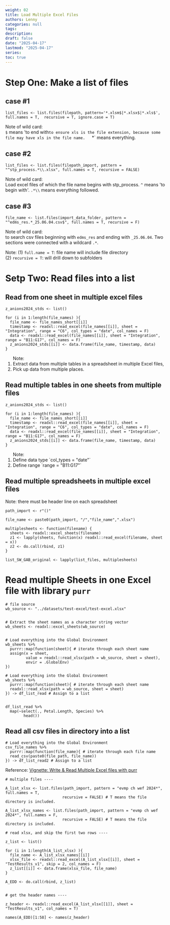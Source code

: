 ```yaml
---
weight: 02
title: Load Multiple Excel Files
authors: Lenny
categories: null
tags: 
description: 
draft: false
date: "2025-04-17"
lastmod: "2025-04-17"
series:
toc: true
---
```



<!--more-->

# Step One: Make a list of files

## case #1
```
list_files <- list.files(filepath, pattern='*.xlsm$|*.xlsx$|*.xls$', full.names = T,  recursive = T, ignore.case = T)
```
Note of wild card:  
`$` means 'to end with` to ensure xls is the file extension, because some file may have xls in the file name.   
`*` means everything.


## case #2
```
list_files <- list.files(filepath_import, pattern = "^stp_process.*\\.xlsx", full.names = T, recursive = FALSE)
```
Note of wild card:   
Load excel files of which the file name begins with stp_process. `^` means 'to begin with'. `.*\\` means everything followed.  


## case #3
```
file_name <- list.files(import_data_folder, pattern = "^edms_res.*_25.06.04.csv$", full.names = T, recursive = F)
``` 
Note of wild card:   
to search csv files beginning with `edms_res` and ending with `_25.06.04`. Two sections were connected with a wildcard `.*`.


Note:
(1) `full.name = T`: file name will include file directory  
(2) `recursive = T`: will drill down to subfolders




# Setp Two: Read files into a list

## Read from one sheet in multiple excel files
```
z_anions2024_stds <- list()

for (i in 1:length(file_names) ){
  file_name <- file_names_short[[i]]
  timestamp <- readxl::read_excel(file_names[[i]], sheet = "Integration", range = "C6", col_types = "date", col_names = F)
  data <- readxl::read_excel(file_names[[i]], sheet = "Integration", range = "B11:G17", col_names = F)
  z_anions2024_stds[[i]] <- data.frame(file_name, timestamp, data)
}

```

<ol>Note:
<li>Extract data from multiple tables in a spreadsheet in multiple Excel files,</li>
<li>Pick up data from multiple places.</li>
</ol>


## Read multiple tables in one sheets from multiple files

```
z_anions2024_stds <- list()

for (i in 1:length(file_names) ){
  file_name <- file_names_short[[i]]
  timestamp <- readxl::read_excel(file_names[[i]], sheet = "Integration", range = "C6", col_types = "date", col_names = F)
  data <- readxl::read_excel(file_names[[i]], sheet = "Integration", range = "B11:G17", col_names = F)
  z_anions2024_stds[[i]] <- data.frame(file_name, timestamp, data)
}

```

<ol>Note:
<li>Define data type `col_types = "date"`</li>
<li>Define range `range = "B11:G17"`</li>
</ol>



## Read multiple spreadsheets in multiple excel files

Note: there must be header line on each spreadsheet

```
path_import <- r"()"
 
file_name <- paste0(path_import, "/","file_name",".xlsx")

multiplesheets <- function(filename) {
  sheets <- readxl::excel_sheets(filename)
  z1 <- lapply(sheets, function(x) readxl::read_excel(filename, sheet = x))
  z2 <- do.call(rbind, z1)
}

list_SW_GAB_original <- lapply(list_files, multiplesheets)
``` 



# Read multiple Sheets in one Excel file with library `purr`

```
# file source
wb_source <- "../datasets/test-excel/test-excel.xlsx"


# Extract the sheet names as a character string vector
wb_sheets <- readxl::excel_sheets(wb_source)


# Load everything into the Global Environment
wb_sheets %>%
  purrr::map(function(sheet){ # iterate through each sheet name
  assign(x = sheet,
         value = readxl::read_xlsx(path = wb_source, sheet = sheet),
         envir = .GlobalEnv)
})

# Load everything into the Global Environment
wb_sheets %>%
  purrr::map(function(sheet){ # iterate through each sheet name
  readxl::read_xlsx(path = wb_source, sheet = sheet)
}) -> df_list_read # Assign to a list


df_list_read %>%
  map(~select(., Petal.Length, Species) %>%
        head())
```

## Read all csv files in directory into a list

```
# Load everything into the Global Environment
csv_file_names %>%
  purrr::map(function(file_name){ # iterate through each file name
  read_csv(paste0(file_path, file_name))
}) -> df_list_read2 # Assign to a list
```

Reference: <a href = "https://martinctc.github.io/blog/vignette-write-and-read-multiple-excel-files-with-purrr/" target="_blank" rel="noopener noreferrer">Vignette: Write & Read Multiple Excel files with purr</a>


```
# multiple files ----

A_list_xlsx <- list.files(path_import, pattern = "evmp ch wef 2024*", full.names = T, 
                         recursive = FALSE) # T means the file directory is included.

A_list_xlsx_names <- list.files(path_import, pattern = "evmp ch wef 2024*", full.names = F, 
                         recursive = FALSE) # T means the file directory is included.

# read xlsx, and skip the first two rows ----

z_list <- list()

for (i in 1:length(A_list_xlsx) ){
  file_name <- A_list_xlsx_names[[i]]
  xlsx_file <- readxl::read_excel(A_list_xlsx[[i]], sheet = "TestResults_v1", skip = 2, col_names = F)
  z_list[[i]] <- data.frame(xlsx_file, file_name)
}

A_EDD <- do.call(rbind, z_list)


# get the header names ----

z_header <- readxl::read_excel(A_list_xlsx[[1]], sheet = "TestResults_v1", col_names = T)

names(A_EDD)[1:58] <- names(z_header)
```